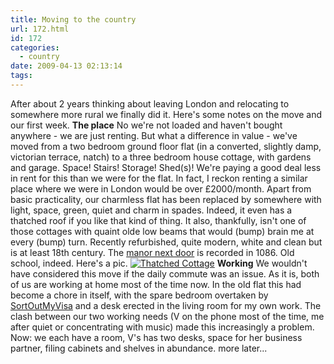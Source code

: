 ```yaml
---
title: Moving to the country
url: 172.html
id: 172
categories:
  - country
date: 2009-04-13 02:13:14
tags:
---
```


After about 2 years thinking about leaving London and relocating to somewhere more rural we finally did it. Here's some notes on the move and our first week. **The place** No we're not loaded and haven't bought anywhere - we are just renting. But what a difference in value - we've moved from a two bedroom ground floor flat (in a converted, slightly damp, victorian terrace, natch) to a three bedroom house cottage, with gardens and garage. Space! Stairs! Storage! Shed(s)! We're paying a good deal less in rent for this than we were for the flat. In fact, I reckon renting a similar place where we were in London would be over £2000/month. Apart from basic practicality, our charmless flat has been replaced by somewhere with light, space, green, quiet and charm in spades. Indeed, it even has a thatched roof if you like that kind of thing. It also, thankfully, isn't one of those cottages with quaint olde low beams that would (bump) brain me at every (bump) turn. Recently refurbished, quite modern, white and clean but is at least 18th century. The [manor next door](http://www.british-history.ac.uk/report.aspx?compid=63732#s2) is recorded in 1086. Old school, indeed. Here's a pic. [![](http://farm4.static.flickr.com/3363/3336805372_c817a54bdd.jpg?v=0 "Thatched Cottage")](http://www.flickr.com/photos/veronika23/3336805372/) **Working** We wouldn't have considered this move if the daily commute was an issue. As it is, both of us are working at home most of the time now. In the old flat this had become a chore in itself, with the spare bedroom overtaken by [SortOutMyVisa](http://sortoutmyvisa.com) and a desk erected in the living room for my own work. The clash between our two working needs (V on the phone most of the time, me after quiet or concentrating with music) made this increasingly a problem. Now: we each have a room, V's has two desks, space for her business partner, filing cabinets and shelves in abundance. more later...